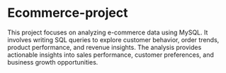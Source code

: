 # Ecommerce-project
This project focuses on analyzing e-commerce data using MySQL. It involves writing SQL queries to explore customer behavior, order trends, product performance, and revenue insights. The analysis provides actionable insights into sales performance, customer preferences, and business growth opportunities.
